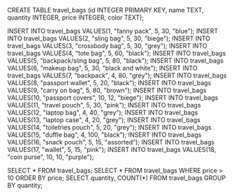 CREATE TABLE travel_bags (id INTEGER PRIMARY KEY, name TEXT, quantity INTEGER, price INTEGER, color TEXT);

INSERT INTO travel_bags VALUES(1, "fanny pack", 5, 30, "blue");
INSERT INTO travel_bags VALUES(2, "sling bag", 5, 30, "biege");
INSERT INTO travel_bags VALUES(3, "crossbody bag", 5, 30, "grey");
INSERT INTO travel_bags VALUES(4, "tote bag", 5, 60, "black");
INSERT INTO travel_bags VALUES(5, "backpack/sling bag", 5, 80, "black");
INSERT INTO travel_bags VALUES(6, "makeup bag", 5, 30, "black and white");
INSERT INTO travel_bags VALUES(7, "backpack", 4, 80, "grey");
INSERT INTO travel_bags VALUES(8, "passport wallet", 5, 20, "black");
INSERT INTO travel_bags VALUES(9, "carry on bag", 5, 80, "brown");
INSERT INTO travel_bags VALUES(10, "passport covers", 10, 12, "biege");
INSERT INTO travel_bags VALUES(11, "travel pouch", 5, 30, "pink");
INSERT INTO travel_bags VALUES(12, "laptop bag", 4, 40, "grey");
INSERT INTO travel_bags VALUES(13, "laptop case", 4, 20, "grey");
INSERT INTO travel_bags VALUES(14, "toiletries pouch", 5, 20, "grey");
INSERT INTO travel_bags VALUES(15, "duffle bag", 4, 100, "black");
INSERT INTO travel_bags VALUES(16, "snack pouch", 5, 15, "assorted");
INSERT INTO travel_bags VALUES(17, "wallet", 5, 15, "pink");
INSERT INTO travel_bags VALUES(18, "coin purse", 10, 10, "purple");

SELECT * FROM travel_bags;
SELECT * FROM travel_bags WHERE price > 10 ORDER BY price;
SELECT quantity, COUNT(*) FROM travel_bags GROUP BY quantity;

